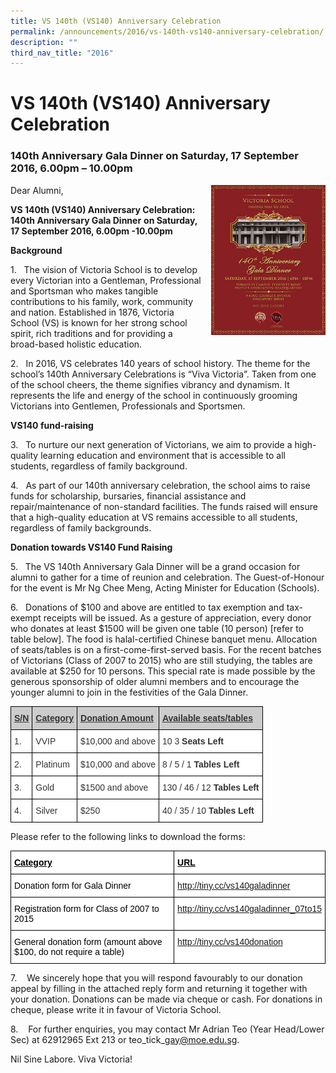 ```yaml
---
title: VS 140th (VS140) Anniversary Celebration
permalink: /announcements/2016/vs-140th-vs140-anniversary-celebration/
description: ""
third_nav_title: "2016"
---
```

# **VS 140th (VS140) Anniversary Celebration**

### 140th Anniversary Gala Dinner on Saturday, 17 September 2016, 6.00pm – 10.00pm


<img src="/images/Gala-Dinner-Poster-tn2.png" style="width:183px;height:240px;margin-left:15px;" align = "right">


Dear Alumni,

**VS 140th (VS140) Anniversary Celebration:**  
**140th Anniversary Gala Dinner** **on Saturday, 17 September 2016, 6.00pm -10.00pm**

**Background**

1.   The vision of Victoria School is to develop every Victorian into a Gentleman, Professional and Sportsman who makes tangible contributions to his family, work, community and nation. Established in 1876, Victoria School (VS) is known for her strong school spirit, rich traditions and for providing a broad-based holistic education.

2.   In 2016, VS celebrates 140 years of school history. The theme for the school’s 140th Anniversary Celebrations is “Viva Victoria”. Taken from one of the school cheers, the theme signifies vibrancy and dynamism. It represents the life and energy of the school in continuously grooming Victorians into Gentlemen, Professionals and Sportsmen.

**VS140 fund-raising**

3.   To nurture our next generation of Victorians, we aim to provide a high-quality learning education and environment that is accessible to all students, regardless of family background.

4.   As part of our 140th anniversary celebration, the school aims to raise funds for scholarship, bursaries, financial assistance and repair/maintenance of non-standard facilities. The funds raised will ensure that a high-quality education at VS remains accessible to all students, regardless of family backgrounds.

**Donation towards VS140 Fund Raising**

5.   The VS 140th Anniversary Gala Dinner will be a grand occasion for alumni to gather for a time of reunion and celebration. The Guest-of-Honour for the event is Mr Ng Chee Meng, Acting Minister for Education (Schools).

6.   Donations of $100 and above are entitled to tax exemption and tax-exempt receipts will be issued. As a gesture of appreciation, every donor who donates at least $1500 will be given one table (10 person) \[refer to table below\]. The food is halal-certified Chinese banquet menu. Allocation of seats/tables is on a first-come-first-served basis. For the recent batches of Victorians (Class of 2007 to 2015) who are still studying, the tables are available at $250 for 10 persons. This special rate is made possible by the generous sponsorship of older alumni members and to encourage the younger alumni to join in the festivities of the Gala Dinner.

<table style="border-collapse:collapse;border-spacing:0" class="tg"><thead><tr><th style="background-color:#cccccc;border-color:#000000;border-style:solid;border-width:1px;color:#333333;font-family:Arial, sans-serif;font-size:14px;font-weight:bold;overflow:hidden;padding:10px 5px;text-align:left;text-decoration:underline;vertical-align:top;word-break:normal">S/N</th><th style="background-color:#cccccc;border-color:#000000;border-style:solid;border-width:1px;color:#333333;font-family:Arial, sans-serif;font-size:14px;font-weight:bold;overflow:hidden;padding:10px 5px;text-align:left;text-decoration:underline;vertical-align:top;word-break:normal">Category</th><th style="background-color:#cccccc;border-color:#000000;border-style:solid;border-width:1px;color:#333333;font-family:Arial, sans-serif;font-size:14px;font-weight:bold;overflow:hidden;padding:10px 5px;text-align:left;text-decoration:underline;vertical-align:top;word-break:normal">Donation Amount</th><th style="background-color:#cccccc;border-color:#000000;border-style:solid;border-width:1px;color:#333333;font-family:Arial, sans-serif;font-size:14px;font-weight:bold;overflow:hidden;padding:10px 5px;text-align:left;text-decoration:underline;vertical-align:top;word-break:normal">Available seats/tables</th></tr></thead><tbody><tr><td style="background-color:#FFF;border-color:#000000;border-style:solid;border-width:1px;color:#333333;font-family:Arial, sans-serif;font-size:14px;overflow:hidden;padding:10px 5px;text-align:left;vertical-align:top;word-break:normal">1.</td><td style="background-color:#FFF;border-color:#000000;border-style:solid;border-width:1px;color:#333333;font-family:Arial, sans-serif;font-size:14px;overflow:hidden;padding:10px 5px;text-align:left;vertical-align:top;word-break:normal">VVIP</td><td style="background-color:#FFF;border-color:#000000;border-style:solid;border-width:1px;color:#333333;font-family:Arial, sans-serif;font-size:14px;overflow:hidden;padding:10px 5px;text-align:left;vertical-align:top;word-break:normal">$10,000 and above</td><td style="background-color:#FFF;border-color:#000000;border-style:solid;border-width:1px;color:#333333;font-family:Arial, sans-serif;font-size:14px;overflow:hidden;padding:10px 5px;text-align:left;vertical-align:top;word-break:normal">10 3 <span style="font-weight:700">Seats Left</span></td></tr><tr><td style="background-color:#FFF;border-color:#000000;border-style:solid;border-width:1px;color:#333333;font-family:Arial, sans-serif;font-size:14px;overflow:hidden;padding:10px 5px;text-align:left;vertical-align:top;word-break:normal">2.</td><td style="background-color:#FFF;border-color:#000000;border-style:solid;border-width:1px;color:#333333;font-family:Arial, sans-serif;font-size:14px;overflow:hidden;padding:10px 5px;text-align:left;vertical-align:top;word-break:normal">Platinum</td><td style="background-color:#FFF;border-color:#000000;border-style:solid;border-width:1px;color:#333333;font-family:Arial, sans-serif;font-size:14px;overflow:hidden;padding:10px 5px;text-align:left;vertical-align:top;word-break:normal">$10,000 and above</td><td style="background-color:#FFF;border-color:#000000;border-style:solid;border-width:1px;color:#333333;font-family:Arial, sans-serif;font-size:14px;overflow:hidden;padding:10px 5px;text-align:left;vertical-align:top;word-break:normal">8 / 5 / 1 <span style="font-weight:700">Tables Left</span></td></tr><tr><td style="background-color:#FFF;border-color:#000000;border-style:solid;border-width:1px;color:#333333;font-family:Arial, sans-serif;font-size:14px;overflow:hidden;padding:10px 5px;text-align:left;vertical-align:top;word-break:normal">3.</td><td style="background-color:#FFF;border-color:#000000;border-style:solid;border-width:1px;color:#333333;font-family:Arial, sans-serif;font-size:14px;overflow:hidden;padding:10px 5px;text-align:left;vertical-align:top;word-break:normal">Gold</td><td style="background-color:#FFF;border-color:#000000;border-style:solid;border-width:1px;color:#333333;font-family:Arial, sans-serif;font-size:14px;overflow:hidden;padding:10px 5px;text-align:left;vertical-align:top;word-break:normal">$1500 and above</td><td style="background-color:#FFF;border-color:#000000;border-style:solid;border-width:1px;color:#333333;font-family:Arial, sans-serif;font-size:14px;overflow:hidden;padding:10px 5px;text-align:left;vertical-align:top;word-break:normal">130 / 46 / 12 <span style="font-weight:700">Tables Left</span></td></tr><tr><td style="background-color:#FFF;border-color:#000000;border-style:solid;border-width:1px;color:#333333;font-family:Arial, sans-serif;font-size:14px;overflow:hidden;padding:10px 5px;text-align:left;vertical-align:top;word-break:normal">4.</td><td style="background-color:#FFF;border-color:#000000;border-style:solid;border-width:1px;color:#333333;font-family:Arial, sans-serif;font-size:14px;overflow:hidden;padding:10px 5px;text-align:left;vertical-align:top;word-break:normal">Silver</td><td style="background-color:#FFF;border-color:#000000;border-style:solid;border-width:1px;color:#333333;font-family:Arial, sans-serif;font-size:14px;overflow:hidden;padding:10px 5px;text-align:left;vertical-align:top;word-break:normal">$250</td><td style="background-color:#FFF;border-color:#000000;border-style:solid;border-width:1px;color:#333333;font-family:Arial, sans-serif;font-size:14px;overflow:hidden;padding:10px 5px;text-align:left;vertical-align:top;word-break:normal">40 / 35 / 10 <span style="font-weight:700">Tables Left</span></td></tr></tbody></table>

Please refer to the following links to download the forms:

<table style="border-collapse:collapse;border-spacing:0" class="tg"><thead><tr><th style="background-color:#FFF;border-color:#000000;border-style:solid;border-width:1px;color:#000000;font-family:Arial, sans-serif;font-size:14px;font-weight:bold;overflow:hidden;padding:10px 5px;text-align:left;text-decoration:underline;vertical-align:top;word-break:normal">Category</th><th style="background-color:#FFF;border-color:#000000;border-style:solid;border-width:1px;color:#000000;font-family:Arial, sans-serif;font-size:14px;font-weight:bold;overflow:hidden;padding:10px 5px;text-align:left;text-decoration:underline;vertical-align:top;word-break:normal">URL</th></tr></thead><tbody><tr><td style="background-color:#FFF;border-color:#000000;border-style:solid;border-width:1px;color:#000000;font-family:Arial, sans-serif;font-size:14px;overflow:hidden;padding:10px 5px;text-align:left;vertical-align:top;word-break:normal">Donation form for Gala Dinner</td><td style="background-color:#FFF;border-color:#000000;border-style:solid;border-width:1px;color:#000000;font-family:Arial, sans-serif;font-size:14px;overflow:hidden;padding:10px 5px;text-align:left;vertical-align:top;word-break:normal"><a href="http://tiny.cc/vs140galadinner" target="_blank" rel="noopener noreferrer"><span style="text-decoration:none;background-color:transparent">http://tiny.cc/vs140galadinner</span></a></td></tr><tr><td style="background-color:#FFF;border-color:#000000;border-style:solid;border-width:1px;color:#000000;font-family:Arial, sans-serif;font-size:14px;overflow:hidden;padding:10px 5px;text-align:left;vertical-align:top;word-break:normal">Registration form for Class of 2007 to 2015</td><td style="background-color:#FFF;border-color:#000000;border-style:solid;border-width:1px;color:#000000;font-family:Arial, sans-serif;font-size:14px;overflow:hidden;padding:10px 5px;text-align:left;vertical-align:top;word-break:normal"><a href="http://tiny.cc/vs140galadinner_07to15" target="_blank" rel="noopener noreferrer"><span style="text-decoration:none;background-color:transparent">http://tiny.cc/vs140galadinner_07to15</span></a></td></tr><tr><td style="background-color:#FFF;border-color:#000000;border-style:solid;border-width:1px;color:#000000;font-family:Arial, sans-serif;font-size:14px;overflow:hidden;padding:10px 5px;text-align:left;vertical-align:top;word-break:normal">General donation form (amount above $100, do not require a table)</td><td style="background-color:#FFF;border-color:#000000;border-style:solid;border-width:1px;color:#000000;font-family:Arial, sans-serif;font-size:14px;overflow:hidden;padding:10px 5px;text-align:left;vertical-align:top;word-break:normal"><a href="http://tiny.cc/vs140donation" target="_blank" rel="noopener noreferrer"><span style="text-decoration:none;background-color:transparent">http://tiny.cc/vs140donation</span></a></td></tr></tbody></table>

7.    We sincerely hope that you will respond favourably to our donation appeal by filling in the attached reply form and returning it together with your donation. Donations can be made via cheque or cash. For donations in cheque, please write it in favour of Victoria School.

8.    For further enquiries, you may contact Mr Adrian Teo (Year Head/Lower Sec) at 62912965 Ext 213 or teo\_tick\_gay@moe.edu.sg.

Nil Sine Labore. Viva Victoria!